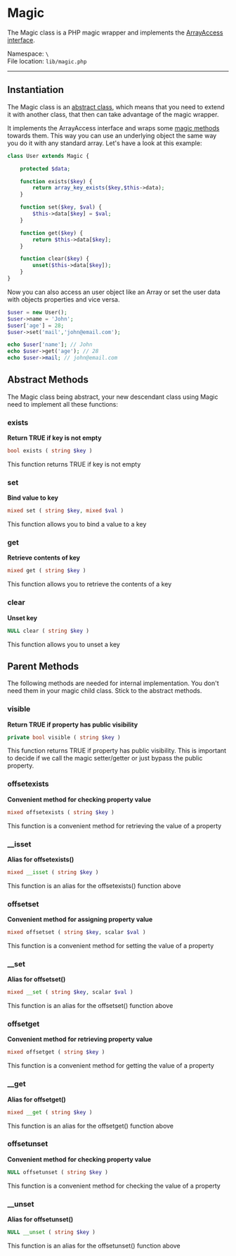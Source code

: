 # Magic

The Magic class is a PHP magic wrapper and implements the [ArrayAccess interface](http://www.php.net/manual/en/class.arrayaccess.php "php.net ArrayAccess Reference").

Namespace: `\` <br>
File location: `lib/magic.php`

---

## Instantiation


The Magic class is an [abstract class](http://www.php.net/manual/en/language.oop5.abstract.php "php.net Class Abstraction Manual"), which means that you need to extend it with another class, that then can take advantage of the magic wrapper.

It implements the ArrayAccess interface and wraps some [magic methods](http://www.php.net/manual/en/language.oop5.magic.php "php.net Magic Methods Manual") towards them. This way you can use an underlying object the same way you do it with any standard array.
Let's have a look at this example:

```php
class User extends Magic {

    protected $data;

    function exists($key) {
        return array_key_exists($key,$this->data);
    }

    function set($key, $val) {
        $this->data[$key] = $val;
    }

    function get($key) {
        return $this->data[$key];
    }

    function clear($key) {
        unset($this->data[$key]);
    }
}
```

Now you can also access an user object like an Array or set the user data with objects properties and vice versa.

```php
$user = new User();
$user->name = 'John';
$user['age'] = 28;
$user->set('mail','john@email.com');

echo $user['name']; // John
echo $user->get('age'); // 28
echo $user->mail; // john@email.com
```


## Abstract Methods

The Magic class being abstract, your new descendant class using Magic need to implement all these functions:

### exists

**Return TRUE if key is not empty**

``` php
bool exists ( string $key ) 
```

This function returns TRUE if key is not empty

### set

**Bind value to key**

``` php
mixed set ( string $key, mixed $val ) 
```

This function allows you to bind a value to a key


### get

**Retrieve contents of key**

``` php
mixed get ( string $key ) 
```

This function allows you to retrieve the contents of a key



### clear

**Unset key**

``` php
NULL clear ( string $key ) 
```

This function allows you to unset a key


## Parent Methods

The following methods are needed for internal implementation. You don't need them in your magic child class. Stick to the abstract methods.

### visible

**Return TRUE if property has public visibility**

``` php
private bool visible ( string $key ) 
```

This function returns TRUE if property has public visibility. This is important to decide if we call the magic setter/getter or just bypass the public property.


### offsetexists

**Convenient method for checking property value**

``` php
mixed offsetexists ( string $key ) 
```

This function is a convenient method for retrieving the value of a property

### __isset

**Alias for offsetexists()**

``` php
mixed __isset ( string $key ) 
```

This function is an alias for the offsetexists() function above

### offsetset

**Convenient method for assigning property value**

``` php
mixed offsetset ( string $key, scalar $val ) 
```

This function is a convenient method for setting the value of a property

### __set

**Alias for offsetset()**

``` php
mixed __set ( string $key, scalar $val ) 
```

This function is an alias for the offsetset() function above

### offsetget

**Convenient method for retrieving property value**

``` php
mixed offsetget ( string $key ) 
```

This function is a convenient method for getting the value of a property

### __get

**Alias for offsetget()**

``` php
mixed __get ( string $key ) 
```

This function is an alias for the offsetget() function above

### offsetunset

**Convenient method for checking property value**

``` php
NULL offsetunset ( string $key ) 
```

This function is a convenient method for checking the value of a property


### __unset

**Alias for offsetunset()**

``` php
NULL __unset ( string $key ) 
```

This function is an alias for the offsetunset() function above
